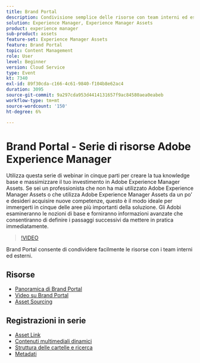 ```yaml
---
title: Brand Portal
description: Condivisione semplice delle risorse con team interni ed esterni
solution: Experience Manager, Experience Manager Assets
product: experience manager
sub-product: assets
feature-set: Experience Manager Assets
feature: Brand Portal
topic: Content Management
role: User
level: Beginner
version: Cloud Service
type: Event
kt: 7340
exl-id: 89f30cda-c166-4c61-9840-f104b8e62ac4
duration: 3095
source-git-commit: 9a297cda953d4414131657f9ac84580aea0eabeb
workflow-type: tm+mt
source-wordcount: '150'
ht-degree: 6%

---
```


# Brand Portal - Serie di risorse Adobe Experience Manager

Utilizza questa serie di webinar in cinque parti per creare la tua knowledge base e massimizzare il tuo investimento in Adobe Experience Manager Assets. Se sei un professionista che non ha mai utilizzato Adobe Experience Manager Assets o che utilizza Adobe Experience Manager Assets da un po’ e desideri acquisire nuove competenze, questo è il modo ideale per immergerti in cinque delle aree più importanti della soluzione. Gli Adobi esamineranno le nozioni di base e forniranno informazioni avanzate che consentiranno di definire i passaggi successivi da mettere in pratica immediatamente.

>[!VIDEO](https://video.tv.adobe.com/v/332133/?quality=12&learn=on&hidetitle=true)

Brand Portal consente di condividere facilmente le risorse con i team interni ed esterni.

## Risorse

* [Panoramica di Brand Portal](https://experienceleague.adobe.com/docs/experience-manager-brand-portal/using/introduction/brand-portal.html)
* [Video su Brand Portal](https://experienceleague.adobe.com/docs/experience-manager-learn/assets/sharing/brand-portal/brand-portal.html)
* [Asset Sourcing](https://experienceleague.adobe.com/docs/experience-manager-brand-portal/using/asset-sourcing-in-brand-portal/brand-portal-asset-sourcing.html?lang=it)

## Registrazioni in serie

* [Asset Link](asset-link.md)
* [Contenuti multimediali dinamici](dynamic-media.md)
* [Struttura delle cartelle e ricerca](folder-structure-search.md)
* [Metadati](metadata.md)
